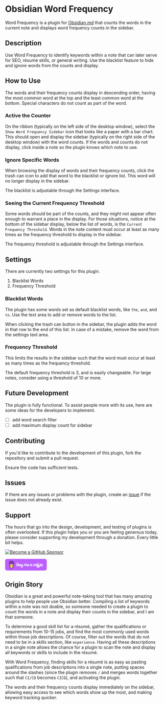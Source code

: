 # Obsidian Word Frequency

Word Frequency is a plugin for [Obsidian.md](https://obsidian.md/) that counts
the words in the current note and displays word frequency counts in the sidebar.

## Description

Use Word Frequency to identify keywords within a note that can later serve for
SEO, résumé skills, or general writing. Use the blacklist feature to hide and
ignore words from the counts and display.

## How to Use

The words and their frequency counts display in descending order, having the
most common word at the top and the least common word at the bottom. Special
characters do not count as part of the word.

### Active the Counter

On the ribbon (typically on the left side of the desktop window), select the 
`Show Word Frequency Sidebar` icon that looks like a paper with a bar chart.
This should open and display the sidebar (typically on the right side of the
desktop window) with the word counts. If the words and counts do not display,
click inside a note so the plugin knows which note to use.

### Ignore Specific Words

When browsing the display of words and their frequency counts, click the trash
can icon to add that word to the blacklist or ignore list. This word will no
longer display in the sidebar.

The blacklist is adjustable through the Settings interface.

### Seeing the Current Frequency Threshold

Some words should be part of the counts, and they might not appear often enough
to warrant a place in the display. For those situations, notice at the bottom of
the sidebar display, below the list of words, is the
`Current Frequency Threshold`. Words in the note content must occur at least as
many times as the frequency threshold to display in the sidebar.

The frequency threshold is adjustable through the Settings interface.

## Settings

There are currently two settings for this plugin.

1. Blacklist Words
2. Frequency Threshold

### Blacklist Words

The plugin has some words set as default blacklist words, like `the`, `and`, and
`to`. Use the text area to add or remove words to the list.

When clicking the trash can button in the sidebar, the plugin adds the word in
that row to the end of this list. In case of a mistake, remove the word from the
settings text area.

### Frequency Threshold

This limits the results in the sidebar such that the word must occur at least as
many times as the frequency threshold.

The default frequency threshold is 3, and is easily changeable. For large notes,
consider using a threshold of 10 or more.

## Future Development

The plugin is fully functional. To assist people more with its use, here are
some ideas for the developers to implement.

- [ ] add word search filter
- [ ] add maximum display count for sidebar

## Contributing

If you'd like to contribute to the development of this plugin, fork the
repository and submit a pull request.

Ensure the code has sufficient tests.

## Issues

If there are any issues or problems with the plugin, create an
[issue](https://github.com/mts7/obsidian-word-frequency/issues) if the issue
does not already exist.

## Support

The hours that go into the design, development, and testing of plugins is often
overlooked. If this plugin helps you or you are feeling generous today, please
consider supporting my development through a donation. Every little bit helps.

[![Become a GitHub Sponsor](https://img.shields.io/github/sponsors/mts7?label=Sponsor&logo=GitHub%20Sponsors&style=for-the-badge)](https://github.com/sponsors/mts7)

[![Buy Me a Coffee](__assets__/bmc-button.png)](https://www.buymeacoffee.com/mts7)

## Origin Story

Obsidian is a great and powerful note-taking tool that has many amazing plugins
to help people use Obsidian better. Compiling a list of keywords within a note
was not doable, so someone needed to create a plugin to count the words in a
note and display their counts in the sidebar, and I am that someone.

To determine a good skill list for a résumé, gather the qualifications or
requirements from 10-15 jobs, and find the most commonly used words within those
job descriptions. Of course, filter out the words that do not need to be in a
skills section, like `experience`. Having all these descriptions in a single
note allows the chance for a plugin to scan the note and display all keywords or
skills to include in the résumé.

With Word Frequency, finding skills for a résumé is as easy as pasting
qualifications from job descriptions into a single note, putting spaces around
the slashes (since the plugin removes `/` and merges words together such that 
`CI/CD` becomes `CICD`), and activating the plugin.

The words and their frequency counts display immediately on the sidebar,
allowing easy access to see which words show up the most, and making keyword
tracking quicker.
